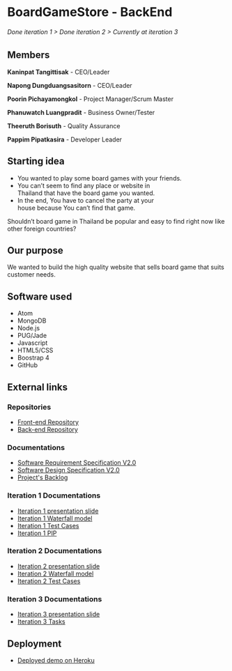 # BoardGameStore - BackEnd
###### Done iteration 1 > Done iteration 2 > Currently at iteration 3

## Members
**Kaninpat  Tangittisak** - CEO/Leader

**Napong  Dungduangsasitorn** - CEO/Leader

**Poorin  Pichayamongkol** - Project Manager/Scrum Master

**Phanuwatch  Luangpradit** - Business Owner/Tester

**Theeruth  Borisuth** - Quality Assurance

**Pappim  Pipatkasira** - Developer Leader

## Starting idea
- You wanted to play some board games with your friends.
- You can’t seem to find any place or website in   
 Thailand that have the board game you wanted.
- In the end, You have to cancel the party at your  
 house because You can’t find that game.

Shouldn’t board game in Thailand be popular and easy to find right now like other foreign countries?

## Our purpose
We wanted to build the high quality website that sells board game that suits customer needs.

## Software used
- Atom
- MongoDB
- Node.js
- PUG/Jade
- Javascript
- HTML5/CSS
- Boostrap 4
- GitHub

## External links
### Repositories
- [Front-end Repository](https://github.com/b5710546186/BoardGame_Front)
- [Back-end Repository](https://github.com/masty123/BoardGameStore_SixerDev)
### Documentations
- [Software Requirement Specification V2.0](https://docs.google.com/document/d/1b1A2Iy0eDGJNV-Sg-D-bnQBdUHCJlt9zdBSxHG-3AOw/edit?usp=sharing)
- [Software Design Specification V2.0](https://docs.google.com/document/d/195z7LRM7ebmYBl25UHglHUMC3LtOZZrJh6wl48ugL98/edit?usp=sharing)
- [Project's Backlog](https://docs.google.com/document/d/1FVCoV_1kJsOVIoAVPt4PesyzqugFo4ne4-oaJ2dlK_w/edit)
### Iteration 1 Documentations
- [Iteration 1 presentation slide](https://docs.google.com/presentation/u/2/d/1hqaxZA4v0GSOJgcaLdR1DXWyj6Q9ev2ldwfyTTCyllw)
- [Iteration 1 Waterfall model](https://docs.google.com/document/d/1H-X-ghWFYJu-4V63afunl1_AhNIjRQ0muyGmj5cXDyc/edit)
- [Iteration 1 Test Cases](https://docs.google.com/document/d/1tZGPXUkuHmUisPwu195r4R2jVQVF2BvecCBkUEB2_wI/edit#heading=h.gjdgxs)
- [Iteration 1 PIP](https://docs.google.com/document/d/1FhnZhmju9SxRTkNcT04h0g9iWIooTJhXtywPGpFeGgE/edit)
### Iteration 2 Documentations
- [Iteration 2 presentation slide](https://docs.google.com/presentation/d/1EjPmT3ndi0AXIw--zDImzgGOY30XBMg0KfASy_M5gJM/edit#slide=id.g458b520f2a_4_13)
- [Iteration 2 Waterfall model](https://docs.google.com/document/d/1truq_2NYX5EQjiUn1Pw4uZj6b1WOp1Zd4e2AYZPZC_0/edit)
- [Iteration 2 Test Cases](https://docs.google.com/document/d/1p9vvIUd_s_NE6pNBTwCEu4-dHE4RnjIUUDwpBYeqvhE/edit)
### Iteration 3 Documentations
- [Iteration 3 presentation slide](https://docs.google.com/presentation/d/17loGu9-SMV4Hdc7-1g36lKeXu5blvwvqOEjWdcRv2-8/edit)
- [Iteration 3 Tasks](https://docs.google.com/document/d/1FVCoV_1kJsOVIoAVPt4PesyzqugFo4ne4-oaJ2dlK_w/edit)

## Deployment
- [Deployed demo on Heroku](http://sixer-dev.herokuapp.com)
